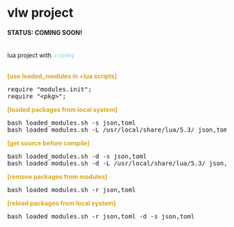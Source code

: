 # vlw project

<h4><span>STATUS: </span>COMING SOON!</h4><br />
lua project with <span style="color:skyblue;">+conky</span></br></br>

<b style="color:goldenrod;">[use loaded_modules in +lua scripts]</b>
<pre>
require "modules.init";
require "&lt;pkg&gt;";
</pre>

<b style="color:goldenrod;">[loaded packages from local system]</b>
<pre>
bash loaded_modules.sh -s json,toml
bash loaded_modules.sh -L /usr/local/share/lua/5.3/ json,toml
</pre>

<b style="color:goldenrod;">[get source before compile]</b>
<pre>
bash loaded_modules.sh -d -s json,toml
bash loaded_modules.sh -d -L /usr/local/share/lua/5.3/ json,toml
</pre>

<b style="color:goldenrod;">[remove packages from modules]</b>
<pre>
bash loaded_modules.sh -r json,toml
</pre>

<b style="color:goldenrod;">[reload packages from local system]</b>
<pre>
bash loaded_modules.sh -r json,toml -d -s json,toml
</pre>
